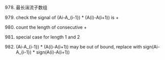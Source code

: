 978. 最长湍流子数组

1. check the signal of (Ai-A_{i-1}) * (A(i)-A(i+1)) is +

2. count the length of consecutive +

3. special case for length 1 and 2 

4. (Ai-A_{i-1}) * (A(i)-A(i+1)) may be out of bound, replace with sign(Ai-A_{i-1}) * sign(A(i)-A(i+1)) 
